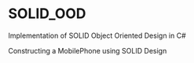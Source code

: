 # SOLID_OOD
Implementation of SOLID Object Oriented Design in C#

Constructing a MobilePhone using SOLID Design 

